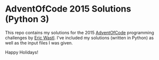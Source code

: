 # AdventOfCode 2015 Solutions (Python 3)

This repo contains my solutions for the 2015 [AdventOfCode](http://adventofcode.com/) programming challenges by [Eric Wastl](https://github.com/topaz). I've included my solutions (written in Python) as well as the input files I was given.

Happy Holidays!
